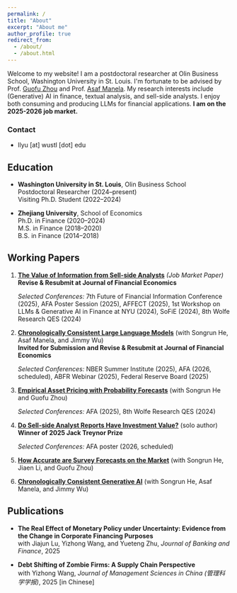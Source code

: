 ```yaml
---
permalink: /
title: "About"
excerpt: "About me"
author_profile: true
redirect_from: 
  - /about/
  - /about.html
---
```


Welcome to my website! I am a postdoctoral researcher at Olin Business School, Washington University in St. Louis. I'm fortunate to be advised by Prof. [Guofu Zhou](https://apps.olin.wustl.edu/faculty/zhou/) and Prof. [Asaf Manela](https://asafmanela.github.io/). My research interests include (Generative) AI in finance, textual analysis, and sell-side analysts. I enjoy both consuming and producing LLMs for financial applications. **I am on the 2025-2026 job market.** 

### Contact
- llyu [at] wustl [dot] edu

## Education
- **Washington University in St. Louis**, Olin Business School  
  Postdoctoral Researcher (2024–present)  
  Visiting Ph.D. Student (2022–2024)

- **Zhejiang University**, School of Economics  
  Ph.D. in Finance (2020–2024)  
  M.S. in Finance (2018–2020)  
  B.S. in Finance (2014–2018)

## Working Papers
1. [**The Value of Information from Sell-side Analysts**](https://papers.ssrn.com/sol3/papers.cfm?abstract_id=5003916) *(Job Market Paper)*  
   **Revise & Resubmit at Journal of Financial Economics**
   
   *Selected Conferences:* 7th Future of Financial Information Conference (2025), AFA Poster Session (2025), AFFECT (2025), 1st Workshop on LLMs & Generative AI in Finance at NYU (2024), SoFiE (2024), 8th Wolfe Research QES (2024)

2. [**Chronologically Consistent Large Language Models**](https://papers.ssrn.com/sol3/papers.cfm?abstract_id=5159615) (with Songrun He, Asaf Manela, and Jimmy Wu)\
   **Invited for Submission and Revise & Resubmit at Journal of Financial Economics**

   *Selected Conferences:* NBER Summer Institute (2025), AFA (2026, scheduled), ABFR Webinar (2025), Federal Reserve Board (2025)

3. [**Empirical Asset Pricing with Probability Forecasts**](https://papers.ssrn.com/sol3/papers.cfm?abstract_id=4717935) (with Songrun He and Guofu Zhou)  

   *Selected Conferences:* AFA (2025), 8th Wolfe Research QES (2024)

4. [**Do Sell-side Analyst Reports Have Investment Value?**](https://papers.ssrn.com/sol3/papers.cfm?abstract_id=5158214) (solo author)\
   **Winner of 2025 Jack Treynor Prize**

   *Selected Conferences:* AFA poster (2026, scheduled)
   
5. [**How Accurate are Survey Forecasts on the Market**](https://papers.ssrn.com/sol3/papers.cfm?abstract_id=4390165) (with Songrun He, Jiaen Li, and Guofu Zhou)

6. [**Chronologically Consistent Generative AI**](https://papers.ssrn.com/sol3/papers.cfm?abstract_id=5348747) (with Songrun He, Asaf Manela, and Jimmy Wu)

## Publications
- **The Real Effect of Monetary Policy under Uncertainty: Evidence from the Change in Corporate Financing Purposes**  
  with Jiajun Lu, Yizhong Wang, and Yueteng Zhu, *Journal of Banking and Finance*, 2025

- **Debt Shifting of Zombie Firms: A Supply Chain Perspective**  
  with Yizhong Wang, *Journal of Management Sciences in China (管理科学学报)*, 2025 [in Chinese]
